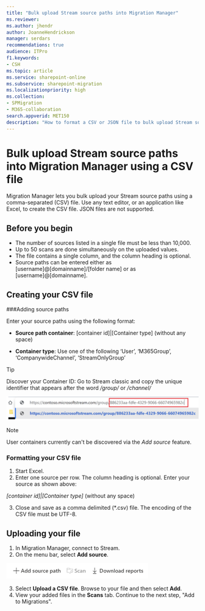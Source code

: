 ```yaml
---
title: "Bulk upload Stream source paths into Migration Manager"
ms.reviewer: 
ms.author: jhendr
author: JoanneHendrickson
manager: serdars
recommendations: true
audience: ITPro
f1.keywords:
- CSH
ms.topic: article
ms.service: sharepoint-online
ms.subservice: sharepoint-migration
ms.localizationpriority: high
ms.collection: 
- SPMigration
- M365-collaboration
search.appverid: MET150
description: "How to format a CSV or JSON file to bulk upload Stream source paths into Migration Manager."
---
```


# Bulk upload Stream source paths into Migration Manager using a CSV file 

Migration Manager lets you bulk upload your Stream source paths using a comma-separated (CSV) file. Use any text editor, or an application like Excel, to create the CSV file.  JSON files are not supported.

## Before you begin

- The number of sources listed in a single file must be less than 10,000.
- Up to 50 scans are done simultaneously on the uploaded values.
- The file contains a single column, and the column heading is optional.
- Source paths can be entered either as [username]@[domainname]/[folder name]  or as [username]@[domainname].

## Creating your CSV file

###Adding source paths

Enter your source paths using the following format:

- **Source path container**:  [container id]|[Container type] (without any space) 

- **Container type**: Use one of the following ‘User’, ‘M365Group’, ‘CompanywideChannel’, ‘StreamOnlyGroup’ 

>[!Tip]
>Discover your Container ID: Go to Stream classic and copy the unique identifier that appears after the word */group/* or */channel/*
>
>![finding your container id](media/mm-stream-container-id.png)
 
>[!Note]
>User containers currently can't be discovered via the *Add source* feature. 


### Formatting your CSV file

1. Start Excel. 
2. Enter one source per row.  The column heading is optional. Enter your source as shown above:

*[container id]|[Container type]* (without any space) 

3. Close and save as a comma delimited (*.csv) file. The encoding of the CSV file must be UTF-8.


## Uploading your file

1. In Migration Manager, connect to Stream.
2. On the menu bar, select **Add source**.

  ![Add new source to upload bulk file](media/mm-upload-cloud-csv.png)


3. Select **Upload a CSV file**.  Browse to your file and then select **Add**.
4. View your added files in the **Scans** tab. Continue to the next step, "Add to Migrations".


 

    